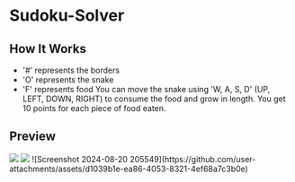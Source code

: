 # Sudoku-Solver

## How It Works
- '#' represents the borders
- 'O' represents the snake
- 'F' represents food
You can move the snake using 'W, A, S, D' (UP, LEFT, DOWN, RIGHT) to consume the food and grow in length.
You get 10 points for each piece of food eaten.

## Preview
<img src="https://github.com/user-attachments/assets/0837a446-cd8f-47e9-b525-e7c211684f92">
<img src="https://github.com/user-attachments/assets/b617d0ce-4efa-4a5d-a78e-acd9d7b18455">
![Screenshot 2024-08-20 205549](https://github.com/user-attachments/assets/d1039b1e-ea86-4053-8321-4ef68a7c3b0e)
